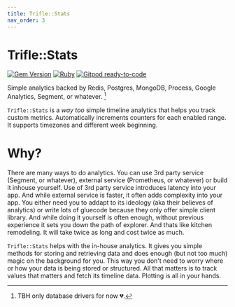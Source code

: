 ```yaml
---
title: Trifle::Stats
nav_order: 3
---
```


# Trifle::Stats

[![Gem Version](https://badge.fury.io/rb/trifle-stats.svg)](https://rubygems.org/gems/trifle-stats)
[![Ruby](https://github.com/trifle-io/trifle-stats/workflows/Ruby/badge.svg?branch=main)](https://github.com/trifle-io/trifle-stats)
[![Gitpod ready-to-code](https://img.shields.io/badge/Gitpod-ready--to--code-blue?logo=gitpod)](https://gitpod.io/#https://github.com/trifle-io/trifle-stats)

Simple analytics backed by Redis, Postgres, MongoDB, Process, Google Analytics, Segment, or whatever. [^1]

`Trifle::Stats` is a _way too_ simple timeline analytics that helps you track custom metrics. Automatically increments counters for each enabled range. It supports timezones and different week beginning.

# Why?

There are many ways to do analytics. You can use 3rd party service (Segment, or whatever), external service (Prometheus, or whatever) or build it inhouse yourself. Use of 3rd party service introduces latency into your app. And while external service is faster, it often adds complexity into your app. You either need you to addapt to its ideology (aka their believes of analytics) or write lots of gluecode because they only offer simple client library. And while doing it yourself is often enough, without previous experience it sets you down the path of explorer. And thats like kitchen remodeling. It will take twice as long and cost twice as much.

`Trifle::Stats` helps with the in-house analytics. It gives you simple methods for storing and retrieving data and does enough (but not too much) magic on the background for you. This way you don't need to worry where or how your data is being stored or structured. All that matters is to track values that matters and fetch its timeline data. Plotting is all in your hands.

[^1]: TBH only database drivers for now 💔.
